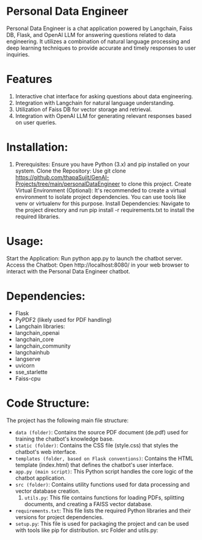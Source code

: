 # Personal Data Engineer
Personal Data Engineer is a chat application powered by Langchain, Faiss DB, Flask, and OpenAI LLM for answering questions related to data engineering. It utilizes a combination of natural language processing and deep learning techniques to provide accurate and timely responses to user inquiries.

# Features
1. Interactive chat interface for asking questions about data engineering.
2. Integration with Langchain for natural language understanding.
3. Utilization of Faiss DB for vector storage and retrieval.
4. Integration with OpenAI LLM for generating relevant responses based on user queries.

# Installation:
1. Prerequisites: Ensure you have Python (3.x) and pip installed on your system.
Clone the Repository: Use git clone https://github.com/thapaSujit/GenAI-Projects/tree/main/personalDataEngineer to clone this project.
Create Virtual Environment (Optional): It's recommended to create a virtual environment to isolate project dependencies. You can use tools like venv or virtualenv for this purpose.
Install Dependencies: Navigate to the project directory and run pip install -r requirements.txt to install the required libraries.

# Usage:

Start the Application: Run python app.py to launch the chatbot server.
Access the Chatbot: Open http://localhost:8080/ in your web browser to interact with the Personal Data Engineer chatbot.


# Dependencies:

- Flask
- PyPDF2 (likely used for PDF handling)
- Langchain libraries:
- langchain_openai
- langchain_core
- langchain_community
- langchainhub
- langserve
- uvicorn
- sse_starlette
- Faiss-cpu

# Code Structure:
The project has the following main file structure:

- `data (folder)`: Contains the source PDF document (de.pdf) used for training the chatbot's knowledge base.
- `static (folder)`: Contains the CSS file (style.css) that styles the chatbot's web interface.
- `templates (folder, based on Flask conventions)`: Contains the HTML template (index.html) that defines the chatbot's user interface.
- `app.py (main script)`: This Python script handles the core logic of the chatbot application.
- `src (folder)`: Contains utility functions used for data processing and vector database creation.
    1. `utils.py`: This file contains functions for loading PDFs, splitting documents, and creating a FAISS vector database.
- `requirements.txt`: This file lists the required Python libraries and their versions for project dependencies.
- `setup.py`: This file is used for packaging the project and can be used with tools like pip for distribution.
src Folder and utils.py:
